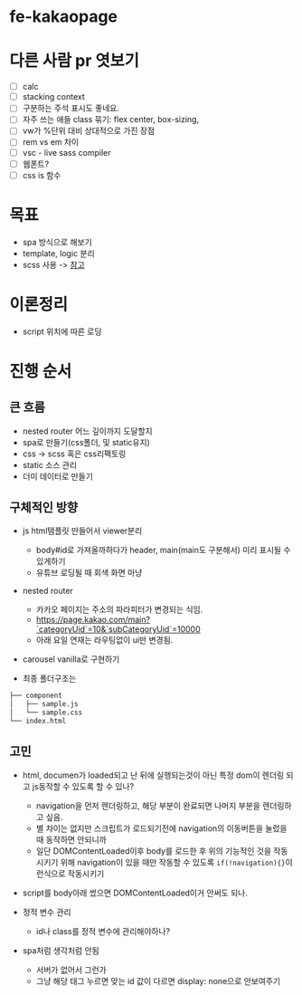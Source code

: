 # fe-kakaopage

# 다른 사람 pr 엿보기

- [ ] calc
- [ ] stacking context
- [ ] 구분하는 주석 표시도 좋네요.
- [ ] 자주 쓰는 애들 class 묶기: flex center, box-sizing,
- [ ] vw가 %단위 대비 상대적으로 가진 장점
- [ ] rem vs em 차이
- [ ] vsc - live sass compiler
- [ ] 웹폰트?
- [ ] css is 함수

# 목표

- spa 방식으로 해보기
- template, logic 분리
- scss 사용 -> [참고](https://ossam5.tistory.com/90)

# 이론정리

- script 위치에 따른 로딩

# 진행 순서

## 큰 흐름

- nested router 어느 깊이까지 도달할지
- spa로 만들기(css폴더, 및 static유지)
- css -> scss 혹은 css리팩토링
- static 소스 관리
- 더미 데이터로 만들기

## 구체적인 방향

- js html탬플릿 만들어서 viewer분리

  - body#id로 가져올까하다가 header, main(main도 구분해서) 미리 표시될 수 있게하기
  - 유튜브 로딩될 때 회색 화면 마냥

- nested router

  - 카카오 페이지는 주소의 파라피터가 변경되는 식임.
  - https://page.kakao.com/main?`categoryUid`=10&`subCategoryUid`=10000
  - 아래 요일 연재는 라우팅없이 ui만 변경됨.

- carousel vanilla로 구현하기

- 최종 폴더구조는

```bash
├── component
│   ├── sample.js
│   └── sample.css
└── index.html
```

## 고민

- html, documen가 loaded되고 난 뒤에 실행되는것이 아닌 특정 dom이 렌더링 되고 js동작할 수 있도록 할 수 있나?

  - navigation을 먼저 렌더링하고, 해당 부분이 완료되면 나머지 부분을 렌더링하고 싶음.
  - 별 차이는 없지만 스크립트가 로드되기전에 navigation의 이동버튼을 눌렀을 때 동작하면 안되니까
  - 일단 DOMContentLoaded이후 body를 로드한 후 위의 기능적인 것을 작동시키기 위해 navigation이 있을 때만 작동할 수 있도록 `if(!navigation){}`이런식으로 작동시키기

- script를 body아래 썼으면 DOMContentLoaded이거 안써도 되나.

- 정적 변수 관리

  - id나 class를 정적 변수에 관리해야하나?

- spa처럼 생각처럼 안됨
  - 서버가 없어서 그런가
  - 그냥 해당 태그 누르면 맞는 id 값이 다르면 display: none으로 안보여주기
